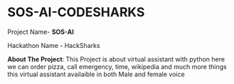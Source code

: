 # SOS-AI-CODESHARKS
Project Name- **SOS-AI**


Hackathon Name - HackSharks

**About The Project**:
This Project is about virtual assistant with python here we can order pizza, call emergency, time, wikipedia and much more things
this virtual assistant availaible in both Male and female voice
